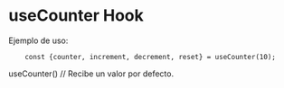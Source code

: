 # useCounter Hook

Ejemplo de uso:
````
    const {counter, increment, decrement, reset} = useCounter(10);

````

useCounter() // Recibe un valor por defecto.
